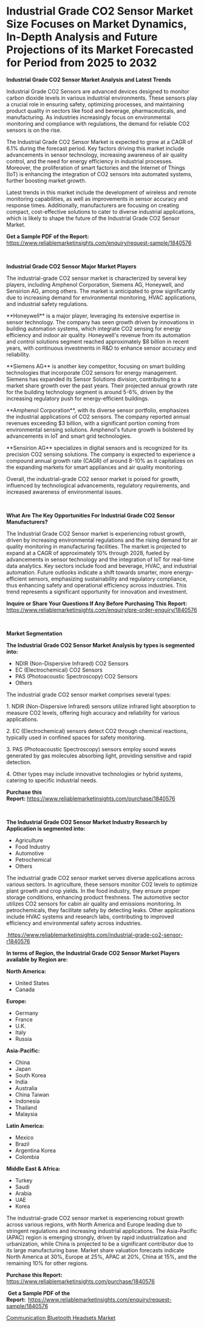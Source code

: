 <p><h1>Industrial Grade CO2 Sensor Market Size Focuses on Market Dynamics, In-Depth Analysis and Future Projections of its Market Forecasted for Period from 2025 to 2032</h1></p><p><strong>Industrial Grade CO2 Sensor Market Analysis and Latest Trends</strong></p>
<p><p>Industrial Grade CO2 Sensors are advanced devices designed to monitor carbon dioxide levels in various industrial environments. These sensors play a crucial role in ensuring safety, optimizing processes, and maintaining product quality in sectors like food and beverage, pharmaceuticals, and manufacturing. As industries increasingly focus on environmental monitoring and compliance with regulations, the demand for reliable CO2 sensors is on the rise.</p><p>The Industrial Grade CO2 Sensor Market is expected to grow at a CAGR of 6.1% during the forecast period. Key factors driving this market include advancements in sensor technology, increasing awareness of air quality control, and the need for energy efficiency in industrial processes. Moreover, the proliferation of smart factories and the Internet of Things (IoT) is enhancing the integration of CO2 sensors into automated systems, further boosting market growth.</p><p>Latest trends in this market include the development of wireless and remote monitoring capabilities, as well as improvements in sensor accuracy and response times. Additionally, manufacturers are focusing on creating compact, cost-effective solutions to cater to diverse industrial applications, which is likely to shape the future of the Industrial Grade CO2 Sensor Market.</p></p>
<p><strong>Get a Sample PDF of the Report:&nbsp;</strong> <a href="https://www.reliablemarketinsights.com/enquiry/request-sample/1840576?utm_campaign=3289&utm_medium=2&utm_source=Github&utm_content=ia&utm_term=06042025&utm_id=industrial-grade-co2-sensor">https://www.reliablemarketinsights.com/enquiry/request-sample/1840576</a></p>
<p>&nbsp;</p>
<p><strong>Industrial Grade CO2 Sensor Major Market Players</strong></p>
<p><p>The industrial-grade CO2 sensor market is characterized by several key players, including Amphenol Corporation, Siemens AG, Honeywell, and Sensirion AG, among others. The market is anticipated to grow significantly due to increasing demand for environmental monitoring, HVAC applications, and industrial safety regulations.</p><p>**Honeywell** is a major player, leveraging its extensive expertise in sensor technology. The company has seen growth driven by innovations in building automation systems, which integrate CO2 sensing for energy efficiency and indoor air quality. Honeywell's revenue from its automation and control solutions segment reached approximately $8 billion in recent years, with continuous investments in R&D to enhance sensor accuracy and reliability.</p><p>**Siemens AG** is another key competitor, focusing on smart building technologies that incorporate CO2 sensors for energy management. Siemens has expanded its Sensor Solutions division, contributing to a market share growth over the past years. Their projected annual growth rate for the building technology segment is around 5-6%, driven by the increasing regulatory push for energy-efficient buildings.</p><p>**Amphenol Corporation**, with its diverse sensor portfolio, emphasizes the industrial applications of CO2 sensors. The company reported annual revenues exceeding $3 billion, with a significant portion coming from environmental sensing solutions. Amphenol's future growth is bolstered by advancements in IoT and smart grid technologies.</p><p>**Sensirion AG** specializes in digital sensors and is recognized for its precision CO2 sensing solutions. The company is expected to experience a compound annual growth rate (CAGR) of around 8-10% as it capitalizes on the expanding markets for smart appliances and air quality monitoring.</p><p>Overall, the industrial-grade CO2 sensor market is poised for growth, influenced by technological advancements, regulatory requirements, and increased awareness of environmental issues.</p></p>
<p>&nbsp;</p>
<p><strong>What Are The Key Opportunities For Industrial Grade CO2 Sensor Manufacturers?</strong></p>
<p><p>The Industrial Grade CO2 Sensor market is experiencing robust growth, driven by increasing environmental regulations and the rising demand for air quality monitoring in manufacturing facilities. The market is projected to expand at a CAGR of approximately 10% through 2028, fueled by advancements in sensor technology and the integration of IoT for real-time data analytics. Key sectors include food and beverage, HVAC, and industrial automation. Future outlooks indicate a shift towards smarter, more energy-efficient sensors, emphasizing sustainability and regulatory compliance, thus enhancing safety and operational efficiency across industries. This trend represents a significant opportunity for innovation and investment.</p></p>
<p><strong>Inquire or Share Your Questions If Any Before Purchasing This Report:</strong> <a href="https://www.reliablemarketinsights.com/enquiry/pre-order-enquiry/1840576?utm_campaign=3289&utm_medium=2&utm_source=Github&utm_content=ia&utm_term=06042025&utm_id=industrial-grade-co2-sensor">https://www.reliablemarketinsights.com/enquiry/pre-order-enquiry/1840576</a></p>
<p>&nbsp;</p>
<p><strong>Market Segmentation</strong></p>
<p><strong>The Industrial Grade CO2 Sensor Market Analysis by types is segmented into:</strong></p>
<p><ul><li>NDIR (Non-Dispersive Infrared) CO2 Sensors</li><li>EC (Electrochemical) CO2 Sensors</li><li>PAS (Photoacoustic Spectroscopy) CO2 Sensors</li><li>Others</li></ul></p>
<p><p>The industrial grade CO2 sensor market comprises several types: </p><p>1. NDIR (Non-Dispersive Infrared) sensors utilize infrared light absorption to measure CO2 levels, offering high accuracy and reliability for various applications.</p><p>2. EC (Electrochemical) sensors detect CO2 through chemical reactions, typically used in confined spaces for safety monitoring.</p><p>3. PAS (Photoacoustic Spectroscopy) sensors employ sound waves generated by gas molecules absorbing light, providing sensitive and rapid detection.</p><p>4. Other types may include innovative technologies or hybrid systems, catering to specific industrial needs.</p></p>
<p><strong>Purchase this Report:&nbsp;</strong><a href="https://www.reliablemarketinsights.com/purchase/1840576?utm_campaign=3289&utm_medium=2&utm_source=Github&utm_content=ia&utm_term=06042025&utm_id=industrial-grade-co2-sensor">https://www.reliablemarketinsights.com/purchase/1840576</a></p>
<p>&nbsp;</p>
<p><strong>The Industrial Grade CO2 Sensor Market Industry Research by Application is segmented into:</strong></p>
<p><ul><li>Agriculture</li><li>Food Industry</li><li>Automotive</li><li>Petrochemical</li><li>Others</li></ul></p>
<p><p>The industrial grade CO2 sensor market serves diverse applications across various sectors. In agriculture, these sensors monitor CO2 levels to optimize plant growth and crop yields. In the food industry, they ensure proper storage conditions, enhancing product freshness. The automotive sector utilizes CO2 sensors for cabin air quality and emissions monitoring. In petrochemicals, they facilitate safety by detecting leaks. Other applications include HVAC systems and research labs, contributing to improved efficiency and environmental safety across industries.</p></p>
<p><a href="https://www.reliablemarketinsights.com/industrial-grade-co2-sensor-r1840576?utm_campaign=3289&utm_medium=2&utm_source=Github&utm_content=ia&utm_term=06042025&utm_id=industrial-grade-co2-sensor">&nbsp;https://www.reliablemarketinsights.com/industrial-grade-co2-sensor-r1840576</a></p>
<p><strong>In terms of Region, the Industrial Grade CO2 Sensor Market Players available by Region are:</strong></p>
<p>
    <p> <strong> North America: </strong>
        <ul>
            <li>United States</li>
            <li>Canada</li>
        </ul>
        </p> 
    <p> <strong> Europe: </strong>
        <ul>
            <li>Germany</li>
            <li>France</li>
            <li>U.K.</li>
            <li>Italy</li>
            <li>Russia</li>
        </ul>
        </p> 
    <p> <strong> Asia-Pacific: </strong>
        <ul>
            <li>China</li>
            <li>Japan</li>
            <li>South Korea</li>
            <li>India</li>
            <li>Australia</li>
            <li>China Taiwan</li>
            <li>Indonesia</li>
            <li>Thailand</li>
            <li>Malaysia</li>
        </ul>
        </p> 
    <p> <strong> Latin America: </strong>
        <ul>
            <li>Mexico</li>
            <li>Brazil</li>
            <li>Argentina Korea</li>
            <li>Colombia</li>
        </ul>
        </p> 
    <p> <strong> Middle East & Africa: </strong>
        <ul>
            <li>Turkey</li>
            <li>Saudi</li>
            <li>Arabia</li>
            <li>UAE</li>
            <li>Korea</li>
        </ul>
    </p>
    </p>
<p><p>The industrial-grade CO2 sensor market is experiencing robust growth across various regions, with North America and Europe leading due to stringent regulations and increasing industrial applications. The Asia-Pacific (APAC) region is emerging strongly, driven by rapid industrialization and urbanization, while China is projected to be a significant contributor due to its large manufacturing base. Market share valuation forecasts indicate North America at 30%, Europe at 25%, APAC at 20%, China at 15%, and the remaining 10% for other regions.</p></p>
<p><strong>Purchase this Report: </strong><a href="https://www.reliablemarketinsights.com/purchase/1840576?utm_campaign=3289&utm_medium=2&utm_source=Github&utm_content=ia&utm_term=06042025&utm_id=industrial-grade-co2-sensor">https://www.reliablemarketinsights.com/purchase/1840576</a></p>
<p>&nbsp;<strong>Get a Sample PDF of the Report:&nbsp;&nbsp;</strong><a href="https://www.reliablemarketinsights.com/enquiry/request-sample/1840576?utm_campaign=3289&utm_medium=2&utm_source=Github&utm_content=ia&utm_term=06042025&utm_id=industrial-grade-co2-sensor">https://www.reliablemarketinsights.com/enquiry/request-sample/1840576</a></p>
<p><strong></strong></p>
<p><p><a href="https://github.com/shadnfamoza/Market-Research-Report-List-1/blob/main/communication-bluetooth-headsets-market.md?utm_campaign=3289&utm_medium=2&utm_source=Github&utm_content=ia&utm_term=06042025&utm_id=industrial-grade-co2-sensor">Communication Bluetooth Headsets Market</a></p></p>